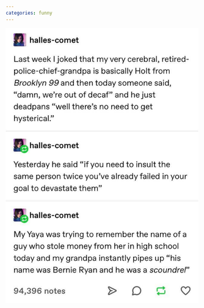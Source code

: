 ```yaml
---
categories: funny
---
```


![grandpa](https://raw.githubusercontent.com/muneer78/muneer78.github.io/master/images/grandpa.jpg)



